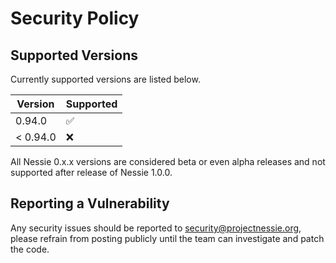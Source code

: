 # Security Policy

## Supported Versions

Currently supported versions are listed below.

| Version  | Supported          |
|----------|--------------------|
| 0.94.0   | :white_check_mark: |
| < 0.94.0 | :x:                |

All Nessie 0.x.x versions are considered beta or even alpha releases and not supported after
release of Nessie 1.0.0.

## Reporting a Vulnerability

Any security issues should be reported to security@projectnessie.org, please refrain from posting publicly until the team can investigate and patch the code.
